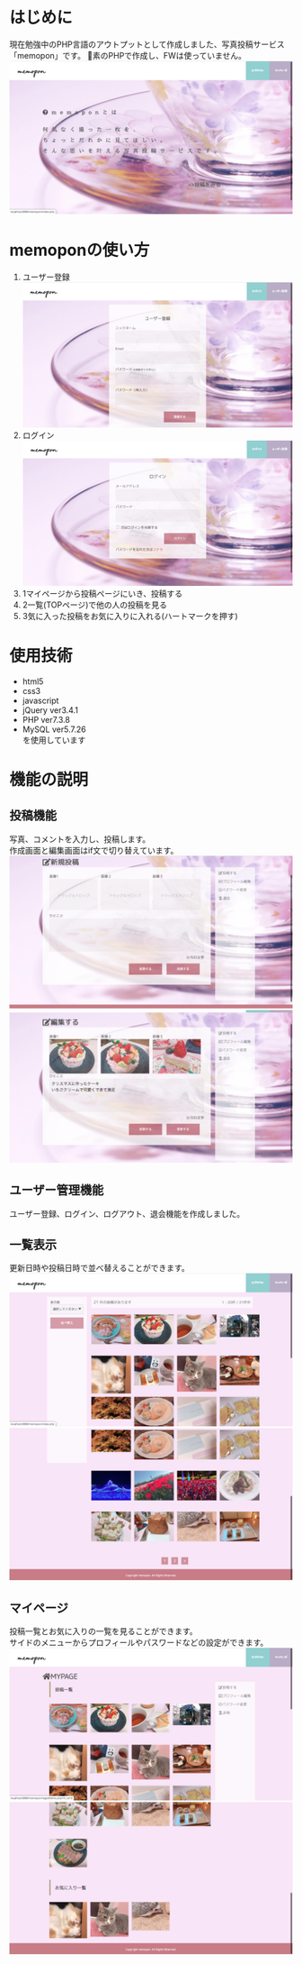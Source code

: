 # はじめに
現在勉強中のPHP言語のアウトプットとして作成しました、写真投稿サービス「memopon」です。
素のPHPで作成し、FWは使っていません。  
![about](/img/about.png)

# memoponの使い方
1. ユーザー登録
![signup](/img/signup.png)
2. ログイン
![login](/img/login.png)
3. 1マイページから投稿ページにいき、投稿する
3. 2一覧(TOPページ)で他の人の投稿を見る
3. 3気に入った投稿をお気に入りに入れる(ハートマークを押す)

# 使用技術
* html5
* css3
* javascript
* jQuery ver3.4.1
* PHP ver7.3.8
* MySQL ver5.7.26  
を使用しています

# 機能の説明
## 投稿機能
写真、コメントを入力し、投稿します。  
作成画面と編集画面はif文で切り替えています。  
![edit1](/img/edit.png)  
![edit2](/img/edit2.png)

## ユーザー管理機能
ユーザー登録、ログイン、ログアウト、退会機能を作成しました。  

## 一覧表示
更新日時や投稿日時で並べ替えることができます。  
![top](/img/top.png)  
![top2](/img/top2.png)

## マイページ
投稿一覧とお気に入りの一覧を見ることができます。  
サイドのメニューからプロフィールやパスワードなどの設定ができます。  
![mypage](/img/mypage.png)  
![mypage2](/img/mypage2.png)  


